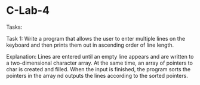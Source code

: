 # C-Lab-4
Tasks:

Task 1: 
Write a program that allows the user to enter multiple lines on the keyboard 
and then prints them out in ascending order of line length.

Explanation:
Lines are entered until an empty line appears and are written to a two-dimensional 
character array. At the same time, an array of pointers to char is created and 
filled. When the input is finished, the program sorts the pointers in the array 
nd outputs the lines according to the sorted pointers.
